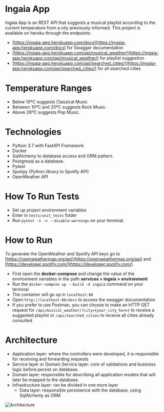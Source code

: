 # Ingaia App

Ingaia App is an REST API that suggests a musical playlist according to the current temperature from a city previously informed. This project is available on heroku through the endpoints:
- [https://ingaia-app.herokuapp.com/docs](https://ingaia-app.herokuapp.com/docs) for Swagger documentation
- [https://ingaia-app.herokuapp.com/api/musical_weather/](https://ingaia-app.herokuapp.com/api/musical_weather/) for playlist suggestion
- [https://ingaia-app.herokuapp.com/api/searched_cities/](https://ingaia-app.herokuapp.com/api/searched_cities/) for all searched cities

# Temperature Ranges
  - Below 10ºC suggests Classical Music
  - Between 10ºC and 25ºC suggests Rock Music.
  - Above 26ºC suggests Pop Music.

# Technologies
  - Python 3.7 with FastAPI Framework
  - Docker
  - SqlAlchemy to database access and ORM pattern.
  - Postgresql as a database.
  - Pytest
  - Spotipy (Python library to Spotify API)
  - OpenWeather API
 
# How To Run Tests
  - Set up project environment variables
  - Enter in `tests/unit_tests` folder
  - Run `pytest -s -v --disable-warnings` on your terminal.
  
# How to Run
  To generate the OpenWeather and Spotify API keys go to [https://openweathermap.org/api](https://openweathermap.org/api) and [https://developer.spotify.com/](https://developer.spotify.com/)
  - First open the **docker-compose** and change the value of the environment variables in the path **services > ingaia > environment**
  - Run the `docker-compose up --build -d ingaia` command on your terminal
  - The container will go up in `localhost:80`
  - Open `http://localhost:80/docs` to access the swagger documentation
  - If you prefer to use Postman, you can choose to make an HTTP GET request for `/api/musical_weather/?city={your_city_here}` to receive a suggested playlist or `/api/searched_cities` to receive all cities already consulted

# Architecture
 - Application layer: where the controllers were developed, it is responsible for receiving and forwarding requests
 - Service layer or Domain Service layer: core of validations and business logic before persist on database.
 - Domain layer: responsible for describing all application models that will later be mapped to the database.
 - Infrastructure layer: ran be divided in one more layer
    - Data layer: responsible persistence with the database, using SqlAlchemy as ORM
 
 
![Architecture](https://miro.medium.com/max/1282/1*qpHCIA7RDfW89KtSUXGJog.png)